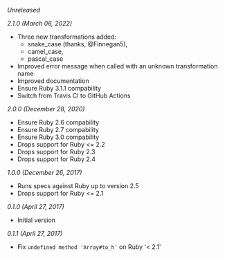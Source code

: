 *Unreleased*

*2.1.0 (March 06, 2022)*

* Three new transformations added:
  - snake_case (thanks, @Finnegan5),
  - camel_case,
  - pascal_case
* Improved error message when called with an unknown transformation name
* Improved documentation
* Ensure Ruby 3.1.1 compability
* Switch from Travis CI to GitHub Actions

*2.0.0 (December 28, 2020)*

* Ensure Ruby 2.6 compability
* Ensure Ruby 2.7 compability
* Ensure Ruby 3.0 compability
* Drops support for Ruby <= 2.2
* Drops support for Ruby 2.3
* Drops support for Ruby 2.4

*1.0.0 (December 26, 2017)*

* Runs specs against Ruby up to version 2.5
* Drops support for Ruby <= 2.1

*0.1.0 (April 27, 2017)*

* Initial version

*0.1.1 (April 27, 2017)*

* Fix `undefined method 'Array#to_h'` on Ruby '< 2.1'
